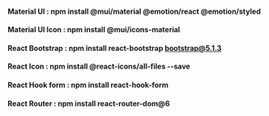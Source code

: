 #### Material UI : npm install @mui/material @emotion/react @emotion/styled
#### Material UI Icon : npm install @mui/icons-material
#### React Bootstrap : npm install react-bootstrap bootstrap@5.1.3
#### React Icon : npm install @react-icons/all-files --save
#### React Hook form : npm install react-hook-form
#### React Router : npm install react-router-dom@6


